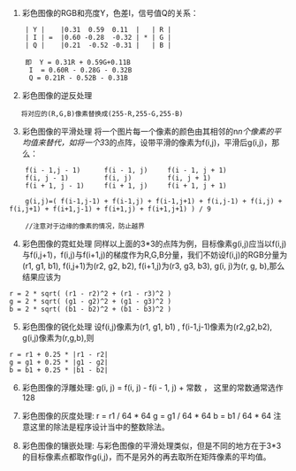 1. 彩色图像的RGB和亮度Y，色差I，信号值Q的关系：
```
    | Y |    |0.31  0.59  0.11  |   | R |
    | I | =  |0.60 -0.28  -0.32 | * | G |
    | Q |    |0.21  -0.52 -0.31 |   | B |

    即  Y = 0.31R + 0.59G+0.11B
     I  = 0.60R - 0.28G - 0.32B
     Q = 0.21R - 0.52B - 0.31B
```

2. 彩色图像的逆反处理
```
   将对应的(R,G,B)像素替换成(255-R,255-G,255-B)
```
3. 彩色图像的平滑处理
    将一个图片每一个像素的颜色由其相邻的n*n个像素的平均值来替代，如将一个3*3的点阵，设带平滑的像素为f(i,j)，平滑后g(i,j)，那么：
```
    f(i - 1,j - 1)      f(i - 1, j)     f(i - 1, j + 1)
    f(i, j - 1)         f(i, j)         f(i, j + 1)
    f(i + 1, j - 1)     f(i + 1, j)     f(i + 1, j + 1)
    
    g(i,j)=( f(i-1,j-1) + f(i-1,j) + f(i-1,j+1) + f(i,j-1) + f(i,j) + f(i,j+1) + f(i+1,j-1) + f(i+1,j) + f(i+1,j+1) ) / 9

    //注意对于边缘的像素的情况，防止越界
```

4. 彩色图像的霓虹处理
    同样以上面的3*3的点阵为例，目标像素g(i,j)应当以f(i,j)与f(i,j+1)，f(i,j)与f(i+1,j)的梯度作为R,G,B分量，我们不妨设f(i,j)的RGB分量为(r1, g1, b1), f(i,j+1)为(r2, g2, b2), f(i+1,j)为(r3, g3, b3), g(i, j)为(r, g, b),那么结果应该为
```
r = 2 * sqrt( (r1 - r2)^2 + (r1 - r3)^2 )
g = 2 * sqrt( (g1 - g2)^2 + (g1 - g3)^2 )
b = 2 * sqrt( (b1 - b2)^2 + (b1 - b3)^2 )
```

5. 彩色图像的锐化处理
    设f(i,j)像素为(r1, g1, b1) , f(i-1,j-1)像素为(r2,g2,b2), g(i,j)像素为(r,g,b),则
```
r = r1 + 0.25 * |r1 - r2|
g = g1 + 0.25 * |g1 - g2|
b = b1 + 0.25 * |b1 - b2|
```

6. 彩色图像的浮雕处理:  g(i, j) = f(i, j) - f(i - 1, j) + 常数 ， 这里的常数通常选作128

7. 彩色图像的灰度处理:  r = r1 / 64 * 64  g = g1 / 64 * 64  b = b1 / 64 * 64  注意这里的除法是程序设计当中的整数除法。

8. 彩色图像的镶嵌处理:  与彩色图像的平滑处理类似，但是不同的地方在于3*3的目标像素点都取作g(i,j)，而不是另外的再去取所在矩阵像素的平均值。